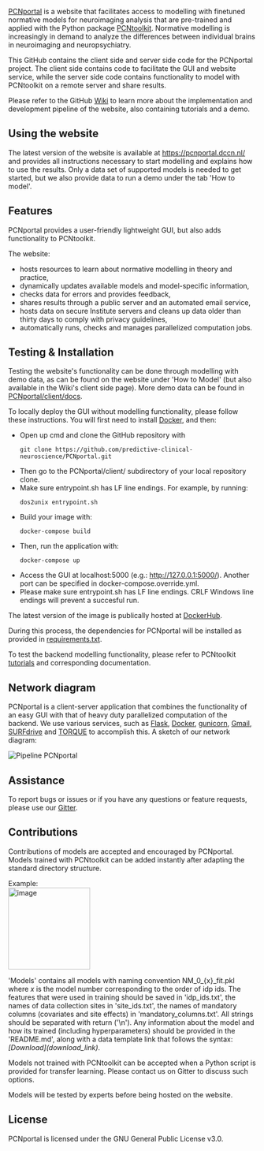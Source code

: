 [PCNportal](https://pcnportal.dccn.nl/) is a website that facilitates access to modelling with finetuned normative models for neuroimaging analysis that are pre-trained and applied with the Python package [PCNtoolkit](https://pcntoolkit.readthedocs.io/en/latest/). Normative modelling is increasingly in demand to analyze the differences between individual brains in neuroimaging and neuropsychiatry.

This GitHub contains the client side and server side code for the PCNportal project. The client side contains code to facilitate the GUI and website service, while the server side code contains functionality to model with PCNtoolkit on a remote server and share results.

Please refer to the GitHub [Wiki](https://github.com/predictive-clinical-neuroscience/PCNportal/wiki) to learn more about the implementation and development pipeline of the website, also containing tutorials and a demo.

## Using the website

The latest version of the website is available at https://pcnportal.dccn.nl/ and provides all instructions necessary to start modelling and explains how to use the results. Only a data set of supported models is needed to get started, but we also provide data to run a demo under the tab 'How to model'.

## Features

PCNportal provides a user-friendly lightweight GUI, but also adds functionality to PCNtoolkit. 

The website:
- hosts resources to learn about normative modelling in theory and practice,
- dynamically updates available models and model-specific information,
- checks data for errors and provides feedback,
- shares results through a public server and an automated email service,
- hosts data on secure Institute servers and cleans up data older than thirty days to comply with privacy guidelines,
- automatically runs, checks and manages parallelized computation jobs.

## Testing & Installation

Testing the website's functionality can be done through modelling with demo data, as can be found on the website under 'How to Model' (but also available in the Wiki's client side page). More demo data can be found in [PCNportal/client/docs](https://github.com/predictive-clinical-neuroscience/PCNportal/tree/main/client/docs).

To locally deploy the GUI without modelling functionality, please follow these instructions. You will first need to install [Docker](https://docs.docker.com/get-docker/), and then:
* Open up cmd and clone the GitHub repository with 
  ~~~
  git clone https://github.com/predictive-clinical-neuroscience/PCNportal.git
  ~~~
* Then go to the PCNportal/client/ subdirectory of your local repository clone.
* Make sure entrypoint.sh has LF line endings. For example, by running:
  ~~~ 
  dos2unix entrypoint.sh
  ~~~
* Build your image with:
  ~~~ 
  docker-compose build
  ~~~
* Then, run the application with: 
  ~~~
  docker-compose up
  ~~~ 
* Access the GUI at localhost:5000 (e.g.: http://127.0.0.1:5000/). Another port can be specified in docker-compose.override.yml.
* Please make sure entrypoint.sh has LF line endings. CRLF Windows line endings will prevent a succesful run.

The latest version of the image is publically hosted at [DockerHub](https://hub.docker.com/repository/docker/ifdevdocker/pcnonlinedev/general).

During this process, the dependencies for PCNportal will be installed as provided in [requirements.txt](https://github.com/predictive-clinical-neuroscience/PCNportal/blob/main/client/requirements.txt).

To test the backend modelling functionality, please refer to PCNtoolkit [tutorials](https://pcntoolkit.readthedocs.io/en/latest/pages/normative_modelling_walkthrough.html) and corresponding documentation.

## Network diagram

PCNportal is a client-server application that combines the functionality of an easy GUI with that of heavy duty parallelized computation of the backend. We use various services, such as [Flask](https://flask.palletsprojects.com/en/2.2.x/), [Docker](https://www.docker.com/), [gunicorn](https://gunicorn.org/), [Gmail](https://developers.google.com/gmail/api/guides), [SURFdrive](surfdrive.surf.nl) and [TORQUE](https://wiki.archlinux.org/title/TORQUE) to accomplish this. A sketch of our network diagram:

![Pipeline PCNportal](https://user-images.githubusercontent.com/39303377/220601095-5e27b7fe-a9d4-491e-88f9-f4f3db3a59ad.png) 

## Assistance
To report bugs or issues or if you have any questions or feature requests, please use our [Gitter](https://gitter.im/PCNportal/community?utm_source=badge&utm_medium=badge&utm_campaign=pr-badge).

## Contributions
Contributions of models are accepted and encouraged by PCNportal. Models trained with PCNtoolkit can be added instantly after adapting the standard directory structure. 

Example:  
<img width="166" alt="image" src="https://user-images.githubusercontent.com/39303377/220667045-60502ea0-308c-4b5a-9a07-c74a979f518f.png">

'Models' contains all models with naming convention NM\_0\_\{x\}\_fit.pkl where _x_ is the model number corresponding to the order of idp ids.
The features that were used in training should be saved in 'idp_ids.txt', the names of data collection sites in 'site_ids.txt', the names of mandatory columns (covariates and site effects) in 'mandatory_columns.txt'. All strings should be separated with return ('\n'). Any information about the model and how its trained (including hyperparameters) should be provided in the 'README.md', along with a data template link that follows the syntax: _\[Download\]\(download_link\)_.

Models not trained with PCNtoolkit can be accepted when a Python script is provided for transfer learning. Please contact us on Gitter to discuss such options.

Models will be tested by experts before being hosted on the website.

## License

PCNportal is licensed under the GNU General Public License v3.0.

